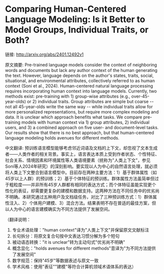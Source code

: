 # Comparing Human-Centered Language Modeling: Is it Better to Model Groups, Individual Traits, or Both?

链接: http://arxiv.org/abs/2401.12492v1

原文摘要:
Pre-trained language models consider the context of neighboring words and
documents but lack any author context of the human generating the text.
However, language depends on the author's states, traits, social, situational,
and environmental attributes, collectively referred to as human context (Soni
et al., 2024). Human-centered natural language processing requires
incorporating human context into language models. Currently, two methods exist:
pre-training with 1) group-wise attributes (e.g., over-45-year-olds) or 2)
individual traits. Group attributes are simple but coarse -- not all
45-year-olds write the same way -- while individual traits allow for more
personalized representations, but require more complex modeling and data. It is
unclear which approach benefits what tasks. We compare pre-training models with
human context via 1) group attributes, 2) individual users, and 3) a combined
approach on five user- and document-level tasks. Our results show that there is
no best approach, but that human-centered language modeling holds avenues for
different methods.

中文翻译:
预训练语言模型能够考虑邻近词语及文档的上下文，却忽视了文本生成者——人类作者的相关背景。事实上，语言表达本质上受到作者状态、个性特征、社会关系、情境因素和环境属性等人类语境要素（统称为"人类上下文"，参见Soni等人2024年研究）的深刻影响。要实现以人为中心的自然语言处理，就必须将人类上下文整合到语言模型中。目前存在两种主要方法：1）基于群体属性（如45岁以上人群）的预训练；2）基于个体特征的预训练。群体属性方法虽简单但过于粗粒度——并非所有45岁人群都有相同的表达方式；而个体特征虽能实现更个性化的表征，却需要更复杂的建模和数据支持。这两种方法在不同任务中的优劣尚不明确。本研究通过五种用户及文档级任务，对比了三种预训练方式：1）群体属性注入、2）个体用户建模、3）混合方法。结果表明不存在普适的最佳方案，但以人为中心的语言建模确实为不同方法提供了发展空间。

（翻译说明：
1. 专业术语处理："human context"译为"人类上下文"并保留原文文献标注
2. 长句拆分：将原文复合句按中文表达习惯分解为多个短句
3. 被动语态转换："it is unclear"转为主动句式"优劣尚不明确"
4. 概念显化："holds avenues for different methods"意译为"为不同方法提供了发展空间"
5. 数字规范：保持"45岁"等数据表述与原文一致
6. 学术风格：使用"表征""建模"等符合计算机领域术语体系的表达）
